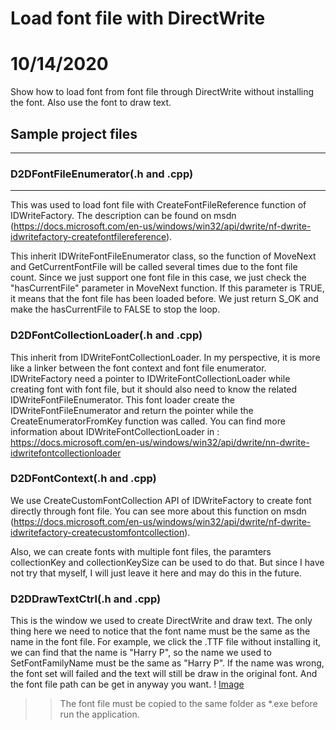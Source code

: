 # Load font file with DirectWrite
# 10/14/2020
Show how to load font from font file through DirectWrite without installing the font. Also use the font to draw text.

## Sample project files
---
### D2DFontFileEnumerator(.h and .cpp)
---
This was used to load font file with CreateFontFileReference function of IDWriteFactory. The description can be found on msdn (https://docs.microsoft.com/en-us/windows/win32/api/dwrite/nf-dwrite-idwritefactory-createfontfilereference).

This inherit IDWriteFontFileEnumerator class, so the function of MoveNext and GetCurrentFontFile will be called several times due to the font file count. Since we just support one font file in this case, we just check the "hasCurrentFile" parameter in MoveNext function. If this parameter is TRUE, it means that the font file has been loaded before. We just return S_OK and make the hasCurrentFile to FALSE to stop the loop.

### D2DFontCollectionLoader(.h and .cpp)
This inherit from IDWriteFontCollectionLoader. In my perspective, it is more like a linker between the font context and font file enumerator. IDWriteFactory need a pointer to IDWriteFontCollectionLoader while creating font with font file, but it should also need to know the related IDWriteFontFileEnumerator. This font loader create the IDWriteFontFileEnumerator and return the pointer while the CreateEnumeratorFromKey function was called. You can find more information about IDWriteFontCollectionLoader in : https://docs.microsoft.com/en-us/windows/win32/api/dwrite/nn-dwrite-idwritefontcollectionloader

### D2DFontContext(.h and .cpp)
We use CreateCustomFontCollection API of IDWriteFactory to create font directly through font file. You can see more about this function on msdn (https://docs.microsoft.com/en-us/windows/win32/api/dwrite/nf-dwrite-idwritefactory-createcustomfontcollection).

Also, we can create fonts with multiple font files, the paramters collectionKey and collectionKeySize can be used to do that. But since I have not try that myself, I will just leave it here and may do this in the future.

### D2DDrawTextCtrl(.h and .cpp)
This is the window we used to create DirectWrite and draw text. The only thing here we need to notice that the font name must be the same as the name in the font file. For example, we click the .TTF file without installing it, we can find that the name is "Harry P", so the name we used to SetFontFamilyName must be the same as "Harry P". If the name was wrong, the font set will failed and the text will still be draw in the original font. And the font file path can be get in anyway you want.
! [Image](https://github.com/se6en/Load-font-file-with-directwrite/blob/master/Font_File_Thumbnail.png)
>>The font file must be copied to the same folder as *.exe before run the application.

